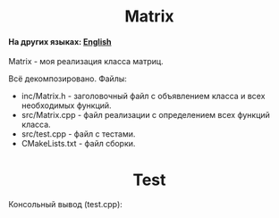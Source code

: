 <h1 align="center">Matrix</h1>
<h4>На других языках: <a href="https://github.com/AlferovKirill/Study/blob/main/№4%20Matrix/README.md">English</a></h4>

<p align="justify">Matrix - моя реализация класса матриц.</p>

<p align="justify">Всё декомпозировано. Файлы:</p>
<ul>
  <li>inc/Matrix.h - заголовочный файл с объявлением класса и всех необходимых функций.</li>
  <li>src/Matrix.cpp - файл реализации с определением всех функций класса.</li>
  <li>src/test.cpp - файл с тестами.</li>
  <li>CMakeLists.txt - файл сборки.</li>
</ul>

<h1 align="center">Test</h1>
<p align="justify">Консольный вывод (test.cpp):</p>

<p>

</p>
